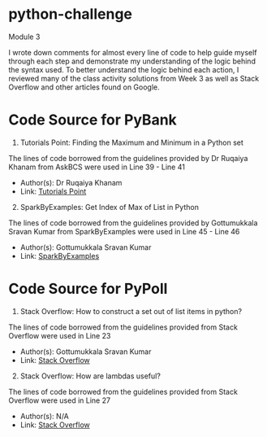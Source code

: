 # python-challenge
Module 3

I wrote down comments for almost every line of code to help guide myself through each step and demonstrate my understanding of the logic behind the syntax used.
To better understand the logic behind each action, I reviewed many of the class activity solutions from Week 3 as well as Stack Overflow and other articles found on Google. 

# Code Source for PyBank
1. Tutorials Point: Finding the Maximum and Minimum in a Python set

The lines of code borrowed from the guidelines provided by Dr Ruqaiya Khanam from AskBCS were used in Line 39 - Line 41
   - Author(s): Dr Ruqaiya Khanam
   - Link: [Tutorials Point](https://www.tutorialspoint.com/finding-the-maximum-and-minimum-in-a-python-set)
  
2. SparkByExamples: Get Index of Max of List in Python

The lines of code borrowed from the guidelines provided by Gottumukkala Sravan Kumar from SparkByExamples were used in Line 45 - Line 46
   - Author(s): Gottumukkala Sravan Kumar
   - Link: [SparkByExamples](https://sparkbyexamples.com/python/get-index-of-max-of-list-in-python/#:~:text=Using%20For%20Loop%20%26%20index(),index%20position%20in%20the%20list.)

# Code Source for PyPoll

1. Stack Overflow: How to construct a set out of list items in python?

The lines of code borrowed from the guidelines provided from Stack Overflow were used in Line 23
   - Author(s): Gottumukkala Sravan Kumar
   - Link: [Stack Overflow](https://stackoverflow.com/questions/15768757/how-to-construct-a-set-out-of-list-items-in-python)
2. Stack Overflow: How are lambdas useful? 

The lines of code borrowed from the guidelines provided from Stack Overflow were used in Line 27
   - Author(s): N/A
   - Link: [Stack Overflow](https://stackoverflow.com/questions/890128/how-are-lambdas-useful/890188#890188)
  
